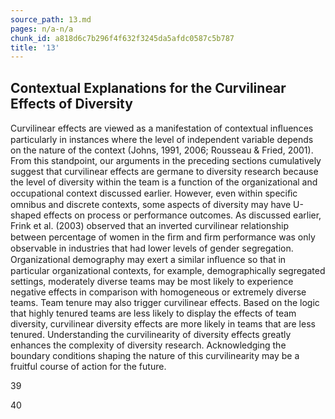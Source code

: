 ```yaml
---
source_path: 13.md
pages: n/a-n/a
chunk_id: a818d6c7b296f4f632f3245da5afdc0587c5b787
title: '13'
---
```

## Contextual Explanations for the Curvilinear Effects of Diversity

Curvilinear effects are viewed as a manifestation of contextual inﬂuences particularly in instances where the level of independent variable depends on the nature of the context (Johns, 1991, 2006; Rousseau & Fried, 2001). From this standpoint, our arguments in the preceding sections cumulatively suggest that curvilinear effects are germane to diversity research because the level of diversity within the team is a function of the organizational and occupational context discussed earlier. However, even within speciﬁc omnibus and discrete contexts, some aspects of diversity may have U-shaped effects on process or performance outcomes. As discussed earlier, Frink et al. (2003) observed that an inverted curvilinear relationship between percentage of women in the ﬁrm and ﬁrm performance was only observable in industries that had lower levels of gender segregation. Organizational demography may exert a similar inﬂuence so that in particular organizational contexts, for example, demographically segregated settings, moderately diverse teams may be most likely to experience negative effects in comparison with homogeneous or extremely diverse teams. Team tenure may also trigger curvilinear effects. Based on the logic that highly tenured teams are less likely to display the effects of team diversity, curvilinear diversity effects are more likely in teams that are less tenured. Understanding the curvilinearity of diversity effects greatly enhances the complexity of diversity research. Acknowledging the boundary conditions shaping the nature of this curvilinearity may be a fruitful course of action for the future.

39

40
